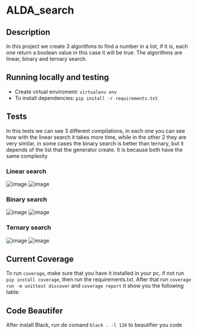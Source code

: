 # ALDA_search

## Description
In this project we create 3 algorithms to find a number in a list, if it is, each one return a boolean value in this case it will be true. The algorithms are linear, binary and ternary search.

## Running locally and testing
* Create virtual enviroment: `virtualenv env`
* To install dependencies: `pip install -r requirements.txt`


## Tests
In this tests we can see 3 different compilations, in each one you can see how with the linear search it takes more time, while in the other 2 they are very similar, in some cases the binary search is better than ternary, but it depends of the list that the generator create.
It is because both have the same complexity

### Linear search
![image](https://user-images.githubusercontent.com/90010884/225796855-28332e1f-f577-4e0c-910d-38e9d56afd25.png)
![image](https://user-images.githubusercontent.com/90010884/225796864-892b244b-7d4a-4aca-8bb4-a727cacdd10b.png)

### Binary search
![image](https://user-images.githubusercontent.com/90010884/225796892-8c1728b3-7fad-4d89-b74f-6c6c2f7d5b9c.png)
![image](https://user-images.githubusercontent.com/90010884/225796899-7a576819-eccd-40c3-ace4-6b4551e36d6e.png)

### Ternary search
![image](https://user-images.githubusercontent.com/90010884/225796949-36082633-3c78-42d3-aa50-790753a0fc00.png)
![image](https://user-images.githubusercontent.com/90010884/225796952-2937873f-22fb-4209-8880-f7dd6d77e726.png)


## Current Coverage

To run `coverage`, make sure that you have it installed in your pc, if not run `pip install coverage`, then run the requirements.txt. After that run `coverage run -m unittest discover` and `coverage report` it show you the following table:

## Code Beautifer

After install Black, run de comand `black . -l 120` to beautifier you code
